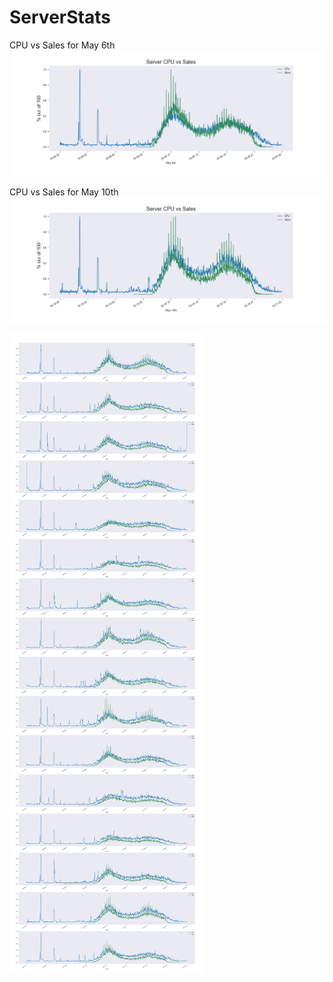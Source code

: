 # ServerStats
CPU vs Sales for May 6th
![cpu_vs_sales_2022_05_6](https://raw.githubusercontent.com/si1ver1/ServerStats/main/images/cpu_vs_sales_2022_05_6.png)

CPU vs Sales for May 10th
![cpu_vs_sales_2022_05_10](https://raw.githubusercontent.com/si1ver1/ServerStats/main/images/cpu_vs_sales_2022_05_10.png)


![cpu_vs_sales](https://raw.githubusercontent.com/si1ver1/ServerStats/main/images/days.png)
